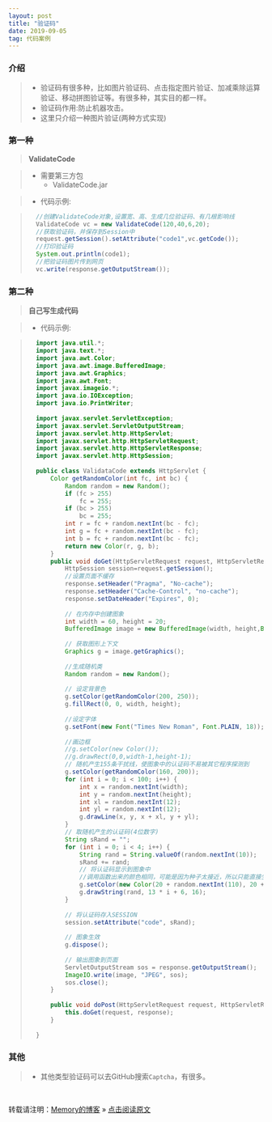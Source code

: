 ```yaml
---
layout: post
title: "验证码"
date: 2019-09-05
tag: 代码案例
---
```

### 介绍

> * 验证码有很多种，比如图片验证码、点击指定图片验证、加减乘除运算验证、移动拼图验证等。有很多种，其实目的都一样。
> * 验证码作用:防止机器攻击。
> * 这里只介绍一种图片验证(两种方式实现)

### 第一种

> **ValidateCode**

> * 需要第三方包
>   - ValidateCode.jar

> * 代码示例:

>```java
>   //创建ValidateCode对象,设置宽、高、生成几位验证码、有几根影响线
>   ValidateCode vc = new ValidateCode(120,40,6,20);
>   //获取验证码，并保存到Session中
>   request.getSession().setAttribute("code1",vc.getCode());
>   //打印验证码
>   System.out.println(code1);
>   //把验证码图片传到网页
>   vc.write(response.getOutputStream());
>```

### 第二种

> **自己写生成代码**

> * 代码示例:

>```java
>   import java.util.*;
>   import java.text.*;
>   import java.awt.Color;
>   import java.awt.image.BufferedImage;
>   import java.awt.Graphics;
>   import java.awt.Font;
>   import javax.imageio.*;
>   import java.io.IOException;
>   import java.io.PrintWriter;
>   
>   import javax.servlet.ServletException;
>   import javax.servlet.ServletOutputStream;
>   import javax.servlet.http.HttpServlet;
>   import javax.servlet.http.HttpServletRequest;
>   import javax.servlet.http.HttpServletResponse;
>   import javax.servlet.http.HttpSession;
>   
>   public class ValidataCode extends HttpServlet {
>   	Color getRandomColor(int fc, int bc) {
>   		Random random = new Random();
>   		if (fc > 255)
>   			fc = 255;
>   		if (bc > 255)
>   			bc = 255;
>   		int r = fc + random.nextInt(bc - fc);
>   		int g = fc + random.nextInt(bc - fc);
>   		int b = fc + random.nextInt(bc - fc);
>   		return new Color(r, g, b);
>   	}
>   	public void doGet(HttpServletRequest request, HttpServletResponse response) throws ServletException, IOException {
>   		HttpSession session=request.getSession();
>   		//设置页面不缓存    
>   		response.setHeader("Pragma", "No-cache");
>   		response.setHeader("Cache-Control", "no-cache");
>   		response.setDateHeader("Expires", 0);
>   
>   		// 在内存中创建图象    
>   		int width = 60, height = 20;
>   		BufferedImage image = new BufferedImage(width, height,BufferedImage.TYPE_INT_RGB);
>   
>   		// 获取图形上下文    
>   		Graphics g = image.getGraphics();
>   
>   		//生成随机类    
>   		Random random = new Random();
>   
>   		// 设定背景色    
>   		g.setColor(getRandomColor(200, 250));
>   		g.fillRect(0, 0, width, height);
>   
>   		//设定字体    
>   		g.setFont(new Font("Times New Roman", Font.PLAIN, 18));
>   
>   		//画边框    
>   		//g.setColor(new Color());    
>   		//g.drawRect(0,0,width-1,height-1); 
>   		// 随机产生155条干扰线，使图象中的认证码不易被其它程序探测到    
>   		g.setColor(getRandomColor(160, 200));
>   		for (int i = 0; i < 100; i++) {
>   			int x = random.nextInt(width);
>   			int y = random.nextInt(height);
>   			int xl = random.nextInt(12);
>   			int yl = random.nextInt(12);
>   			g.drawLine(x, y, x + xl, y + yl);
>   		}
>   		// 取随机产生的认证码(4位数字)    
>   		String sRand = "";
>   		for (int i = 0; i < 4; i++) {
>   			String rand = String.valueOf(random.nextInt(10));
>   			sRand += rand;
>   			// 将认证码显示到图象中   
>   			//调用函数出来的颜色相同，可能是因为种子太接近，所以只能直接生成   
>   			g.setColor(new Color(20 + random.nextInt(110), 20 + random.nextInt(110), 20 + random.nextInt(110))); 
>   			g.drawString(rand, 13 * i + 6, 16);
>   		}
>   
>   		// 将认证码存入SESSION    
>   		session.setAttribute("code", sRand);
>   
>   		// 图象生效    
>   		g.dispose();
>   
>   		// 输出图象到页面    
>   		ServletOutputStream sos = response.getOutputStream();
>   		ImageIO.write(image, "JPEG", sos);
>   		sos.close();
>   	}
>   
>   	public void doPost(HttpServletRequest request, HttpServletResponse response) throws ServletException, IOException {
>   		this.doGet(request, response);
>   	}
>   
>   }
>```

### 其他

> * 其他类型验证码可以去GitHub搜索`Captcha`，有很多。

<br>
    
转载请注明：[Memory的博客](https://www.shendonghai.com) » [点击阅读原文](https://www.shendonghai.com/2019/09/%E9%AA%8C%E8%AF%81%E7%A0%81/) 